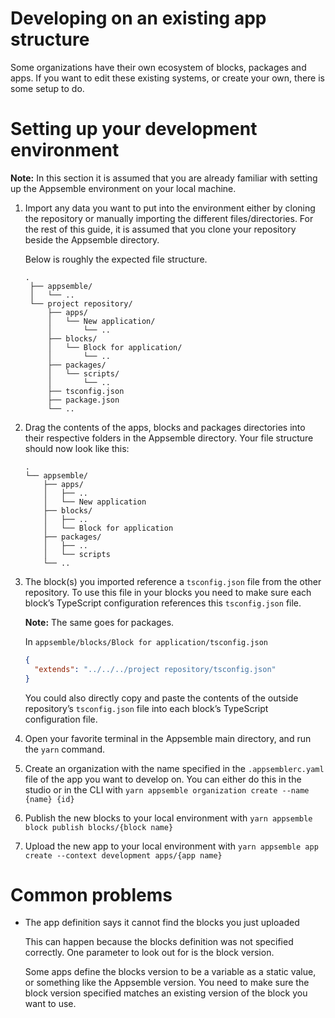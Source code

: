 # Developing on an existing app structure

Some organizations have their own ecosystem of blocks, packages and apps. If you want to edit these
existing systems, or create your own, there is some setup to do.

# Setting up your development environment

**Note:** In this section it is assumed that you are already familiar with setting up the Appsemble
environment on your local machine.

1. Import any data you want to put into the environment either by cloning the repository or manually
   importing the different files/directories. For the rest of this guide, it is assumed that you
   clone your repository beside the Appsemble directory.

   Below is roughly the expected file structure.

   ```
   .
    ├── appsemble/
    │   └── ..
    └── project repository/
        ├── apps/
        │   └── New application/
        │       └── ..
        ├── blocks/
        │   └── Block for application/
        │       └── ..
        ├── packages/
        │   └── scripts/
        │       └── ..
        ├── tsconfig.json
        ├── package.json
        └── ..

   ```

2. Drag the contents of the apps, blocks and packages directories into their respective folders in
   the Appsemble directory. Your file structure should now look like this:

   ```
   .
   └── appsemble/
       ├── apps/
       │   ├── ..
       │   └── New application
       ├── blocks/
       │   ├── ..
       │   └── Block for application
       ├── packages/
       │   ├── ..
       │   └── scripts
       └── ..
   ```

3. The block(s) you imported reference a `tsconfig.json` file from the other repository. To use this
   file in your blocks you need to make sure each block’s TypeScript configuration references this
   `tsconfig.json` file.

   **Note:** The same goes for packages.

   In `appsemble/blocks/Block for application/tsconfig.json`

   ```json
   {
     "extends": "../../../project repository/tsconfig.json"
   }
   ```

   You could also directly copy and paste the contents of the outside repository’s `tsconfig.json`
   file into each block’s TypeScript configuration file.

4. Open your favorite terminal in the Appsemble main directory, and run the `yarn` command.

5. Create an organization with the name specified in the `.appsemblerc.yaml` file of the app you
   want to develop on. You can either do this in the studio or in the CLI with
   `yarn appsemble organization create --name {name} {id}`

6. Publish the new blocks to your local environment with
   `yarn appsemble block publish blocks/{block name}`

7. Upload the new app to your local environment with
   `yarn appsemble app create --context development apps/{app name}`

# Common problems

- The app definition says it cannot find the blocks you just uploaded

  This can happen because the blocks definition was not specified correctly. One parameter to look
  out for is the block version.

  Some apps define the blocks version to be a variable as a static value, or something like the
  Appsemble version. You need to make sure the block version specified matches an existing version
  of the block you want to use.
